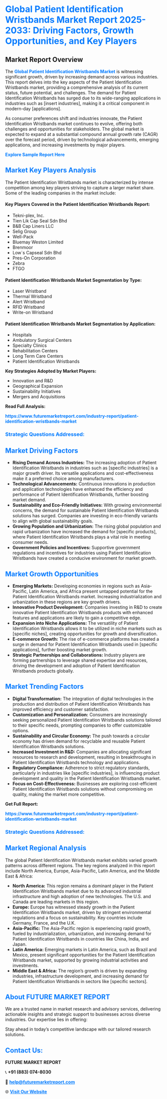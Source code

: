 <h1 style="color: #007BFF;">Global Patient Identification Wristbands Market Report 2025-2033: Driving Factors, Growth Opportunities, and Key Players</h1>

<section id="overview">
<h2>Market Report Overview</h2>
<p>The <a href="https://www.futuremarketreport.com/industry-report/patient-identification-wristbands-market" style="color: #007BFF; text-decoration: none;"><strong>Global Patient Identification Wristbands Market</strong></a> is witnessing significant growth, driven by increasing demand across various industries. This report delves into the key aspects of the Patient Identification Wristbands market, providing a comprehensive analysis of its current status, future potential, and challenges. The demand for Patient Identification Wristbands has surged due to its wide-ranging applications in industries such as [insert industries], making it a critical component in modern-day [applications].</p>
<p>As consumer preferences shift and industries innovate, the Patient Identification Wristbands market continues to evolve, offering both challenges and opportunities for stakeholders. The global market is expected to expand at a substantial compound annual growth rate (CAGR) over the forecast period, driven by technological advancements, emerging applications, and increasing investments by major players.</p>
</section>

<section id="overview">
<p><a href="https://www.futuremarketreport.com/request-sample/reportId=122971" style="color: #007BFF; text-decoration: none;"><strong>Explore Sample Report Here</strong></a></p>
</section>

<section id="key-players">
<h2 style="color: #007BFF;">Market Key Players Analysis</h2>
<p>The Patient Identification Wristbands market is characterized by intense competition among key players striving to capture a larger market share. Some of the leading companies in the market include:</p>
<h4>Key Players Covered in the Patient Identification Wristbands Report:</h4>
<ul><li>Tekni-plex, Inc.</li><li>Tien Lik Cap Seal Sdn Bhd</li><li>B&amp;B Cap Liners LLC</li><li>Selig Group</li><li>Well-Pack</li><li>Bluemay Weston Limited</li><li>Brenmoor</li><li>Low`s Capseal Sdn Bhd</li><li>Pres-On Corporation</li><li>Zebra</li><li>FTGO</li></ul>
<h4>Patient Identification Wristbands Market Segmentation by Type:</h4>
<ul><li>Laser Wristband</li><li>Thermal Wristband</li><li>Alert Wristband</li><li>RFID Wristband</li><li>Write-on Wristband</li></ul>

<h4>Patient Identification Wristbands Market Segmentation by Application:</h4>
<ul><li>Hospitals</li><li>Ambulatory Surgical Centers</li><li>Specialty Clinics</li><li>Rehabilitation Centers</li><li>Long Term Care Centers</li><li>Patient Identification Wristbands</li></ul>
<p><strong>Key Strategies Adopted by Market Players:</strong></p>
<ul>
<li>Innovation and R&D</li>
<li>Geographical Expansion</li>
<li>Sustainability Initiatives</li>
<li>Mergers and Acquisitions</li>
</ul>
</section>

<section>
<p><strong>Read Full Analysis: </strong></p><a href="https://www.futuremarketreport.com/industry-report/patient-identification-wristbands-market" style="color: #007BFF; text-decoration: none;"><strong>https://www.futuremarketreport.com/industry-report/patient-identification-wristbands-market</strong></a>
<h3 style="color: #007BFF;">Strategic Questions Addressed:</h3>
</section>

<section id="driving-factors">
<h2 style="color: #007BFF;">Market Driving Factors</h2>
<ul>
<li><strong>Rising Demand Across Industries:</strong> The increasing adoption of Patient Identification Wristbands in industries such as [specific industries] is a major growth driver. Its versatile applications and cost-effectiveness make it a preferred choice among manufacturers.</li>
<li><strong>Technological Advancements:</strong> Continuous innovations in production and application technologies have enhanced the efficiency and performance of Patient Identification Wristbands, further boosting market demand.</li>
<li><strong>Sustainability and Eco-Friendly Initiatives:</strong> With growing environmental concerns, the demand for sustainable Patient Identification Wristbands solutions has surged. Companies are investing in eco-friendly variants to align with global sustainability goals.</li>
<li><strong>Growing Population and Urbanization:</strong> The rising global population and rapid urbanization have increased the demand for [specific products], where Patient Identification Wristbands plays a vital role in meeting consumer needs.</li>
<li><strong>Government Policies and Incentives:</strong> Supportive government regulations and incentives for industries using Patient Identification Wristbands have created a conducive environment for market growth.</li>
</ul>
</section>

<section id="growth-opportunities">
<h2 style="color: #007BFF;">Market Growth Opportunities</h2>
<ul>
<li><strong>Emerging Markets:</strong> Developing economies in regions such as Asia-Pacific, Latin America, and Africa present untapped potential for the Patient Identification Wristbands market. Increasing industrialization and urbanization in these regions are key growth drivers.</li>
<li><strong>Innovative Product Development:</strong> Companies investing in R&D to create innovative Patient Identification Wristbands products with enhanced features and applications are likely to gain a competitive edge.</li>
<li><strong>Expansion into Niche Applications:</strong> The versatility of Patient Identification Wristbands allows it to be utilized in niche markets such as [specific niches], creating opportunities for growth and diversification.</li>
<li><strong>E-commerce Growth:</strong> The rise of e-commerce platforms has created a surge in demand for Patient Identification Wristbands used in [specific applications], further boosting market growth.</li>
<li><strong>Strategic Partnerships and Collaborations:</strong> Industry players are forming partnerships to leverage shared expertise and resources, driving the development and adoption of Patient Identification Wristbands products globally.</li>
</ul>
</section>

<section id="trending-factors">
<h2 style="color: #007BFF;">Market Trending Factors</h2>
<ul>
<li><strong>Digital Transformation:</strong> The integration of digital technologies in the production and distribution of Patient Identification Wristbands has improved efficiency and customer satisfaction.</li>
<li><strong>Customization and Personalization:</strong> Consumers are increasingly seeking personalized Patient Identification Wristbands solutions tailored to their specific needs, prompting companies to offer customizable options.</li>
<li><strong>Sustainability and Circular Economy:</strong> The push towards a circular economy has driven demand for recyclable and reusable Patient Identification Wristbands solutions.</li>
<li><strong>Increased Investment in R&D:</strong> Companies are allocating significant resources to research and development, resulting in breakthroughs in Patient Identification Wristbands technology and applications.</li>
<li><strong>Regulatory Compliance:</strong> Adherence to strict regulatory standards, particularly in industries like [specific industries], is influencing product development and quality in the Patient Identification Wristbands market.</li>
<li><strong>Focus on Cost-Effectiveness:</strong> Businesses are exploring cost-efficient Patient Identification Wristbands solutions without compromising on quality, making the market more competitive.</li>
</ul>
</section>

<section>
<p><strong>Get Full Report: </strong></p><a href="https://www.futuremarketreport.com/industry-report/patient-identification-wristbands-market" style="color: #007BFF; text-decoration: none;"><strong>https://www.futuremarketreport.com/industry-report/patient-identification-wristbands-market</strong></a>
<h3 style="color: #007BFF;">Strategic Questions Addressed:</h3>
</section>


<section id="regional-analysis">
<h2 style="color: #007BFF;">Market Regional Analysis</h2>
<p>The global Patient Identification Wristbands market exhibits varied growth patterns across different regions. The key regions analyzed in this report include North America, Europe, Asia-Pacific, Latin America, and the Middle East & Africa:</p>
<ul>
<li><strong>North America:</strong> This region remains a dominant player in the Patient Identification Wristbands market due to its advanced industrial infrastructure and high adoption of new technologies. The U.S. and Canada are leading markets in this region.</li>
<li><strong>Europe:</strong> Europe has witnessed steady growth in the Patient Identification Wristbands market, driven by stringent environmental regulations and a focus on sustainability. Key countries include Germany, France, and the U.K.</li>
<li><strong>Asia-Pacific:</strong> The Asia-Pacific region is experiencing rapid growth, fueled by industrialization, urbanization, and increasing demand for Patient Identification Wristbands in countries like China, India, and Japan.</li>
<li><strong>Latin America:</strong> Emerging markets in Latin America, such as Brazil and Mexico, present significant opportunities for the Patient Identification Wristbands market, supported by growing industrial activities and investments.</li>
<li><strong>Middle East & Africa:</strong> The region’s growth is driven by expanding industries, infrastructure development, and increasing demand for Patient Identification Wristbands in sectors like [specific sectors].</li>
</ul>
</section>

<footer>
<h2 style="color: #007BFF;">About FUTURE MARKET REPORT</h2>
<p>We are a trusted name in market research and advisory services, delivering actionable insights and strategic support to businesses across diverse industries. Our expertise lies in offering:</p>

<p>Stay ahead in today’s competitive landscape with our tailored research solutions.</p>

<h2 style="color: #007BFF;">Contact Us:</h2>
<p><strong>FUTURE MARKET REPORT</strong></p>
<p>📞 <strong>+91 (883) 074-8030</strong></p>
<p>📧 <strong><a href="mailto:help@futuremarketreport.com" style="color: #007BFF;">help@futuremarketreport.com</a></strong></p>
<p>🌐 <strong><a href="https://www.futuremarketreport.com/" style="color: #007BFF;">Visit Our Website</a></strong></p>
</footer>